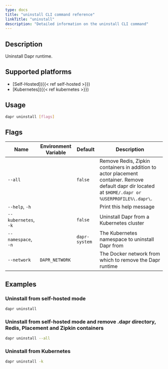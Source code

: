 ```yaml
---
type: docs
title: "uninstall CLI command reference"
linkTitle: "uninstall"
description: "Detailed information on the uninstall CLI command"
---
```


## Description

Uninstall Dapr runtime.

## Supported platforms

- [Self-Hosted]({{< ref self-hosted >}})
- [Kubernetes]({{< ref kubernetes >}})

## Usage

```bash
dapr uninstall [flags]
```

## Flags

| Name | Environment Variable | Default | Description
| --- | --- | --- | --- |
| `--all` | | `false` | Remove Redis, Zipkin containers in addition to actor placement container. Remove default dapr dir located at `$HOME/.dapr or %USERPROFILE%\.dapr\`. |
| `--help`, `-h` | | | Print this help message |
| `--kubernetes`, `-k` | | `false` | Uninstall Dapr from a Kubernetes cluster |
| `--namespace`, `-n` | | `dapr-system` | The Kubernetes namespace to uninstall Dapr from |
| `--network` | `DAPR_NETWORK` | | The Docker network from which to remove the Dapr runtime |

## Examples

### Uninstall from self-hosted mode
```bash
dapr uninstall
```

### Uninstall from self-hosted mode and remove .dapr directory, Redis, Placement and Zipkin containers
```bash
dapr uninstall --all
```

### Uninstall from Kubernetes
```bash
dapr uninstall -k
```
